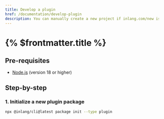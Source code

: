 ```yaml
---
title: Develop a plugin
href: /documentation/develop-plugin
description: You can manually create a new project if inlang.com/new is not working for you.
---
```


# {% $frontmatter.title %}

<!-- TODO: @NilsJacobsen @NiklasBuchfink please write the developing a plugin docs given that you are the plugin experts now -->

## Pre-requisites

- [Node.js](https://nodejs.org/en/) (version 18 or higher)

## Step-by-step 

### 1. Initialize a new plugin package 

```bash
npx @inlang/cli@latest package init --type plugin
```